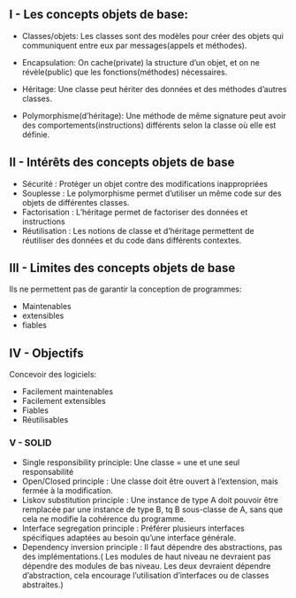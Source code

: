 ## I - Les concepts objets de base:

- Classes/objets:	Les classes sont des modèles pour créer des objets qui communiquent entre eux par messages(appels et méthodes).

- Encapsulation:	On cache(private) la structure d’un objet,  et on ne révèle(public) que les fonctions(méthodes) nécessaires.

- Héritage:		Une classe peut hériter des données et des méthodes d’autres classes.

- Polymorphisme(d’héritage):	Une méthode de même signature peut avoir des comportements(instructions) différents selon la classe où elle est définie.



## II - Intérêts des concepts objets de base

- Sécurité : Protéger un objet contre des modifications inappropriées
- Souplesse : Le polymorphisme permet d’utiliser un même code sur des objets de différentes classes.
- Factorisation : L’héritage permet de factoriser des données et instructions
- Réutilisation : Les notions de classe et d’héritage permettent de réutiliser des données et du code dans différents contextes.



## III - Limites des concepts objets de base
Ils ne permettent pas de garantir la conception de programmes:
- Maintenables
- extensibles
- fiables


## IV - Objectifs
Concevoir des logiciels:
- Facilement maintenables
- Facilement extensibles
- Fiables
- Réutilisables


### V - SOLID
- Single responsibility principle: Une classe = une et une seul responsabilité
- Open/Closed principle	: Une classe doit être ouvert à l’extension, mais fermée à la modification.
- Liskov substitution principle	: Une instance de type A doit pouvoir être remplacée par une instance de type B, tq B sous-classe de A, sans que cela ne modifie la cohérence du programme.
- Interface segregation principle	: Préférer plusieurs interfaces spécifiques adaptées au besoin qu’une interface générale.
- Dependency inversion principle	: Il faut dépendre des abstractions, pas des implémentations.( Les modules de haut niveau ne devraient pas dépendre des modules de bas niveau. Les deux devraient dépendre d’abstraction, cela encourage l’utilisation d’interfaces ou de classes abstraites.)



